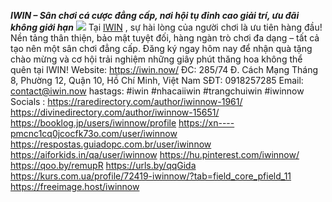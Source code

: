 ***IWIN – Sân chơi cá cược đẳng cấp, nơi hội tụ đỉnh cao giải trí, ưu đãi không giới hạn***
![](https://doc.adminforge.de/uploads/1922c4c6-6369-40b6-a660-1df3620bce9f.jpg)
Tại <a href="https://iwin.now/">IWIN</a> , sự hài lòng của người chơi là ưu tiên hàng đầu! Nền tảng thân thiện, bảo mật tuyệt đối, hàng ngàn trò chơi đa dạng – tất cả tạo nên một sân chơi đẳng cấp. Đăng ký ngay hôm nay để nhận quà tặng chào mừng và cơ hội trải nghiệm những giây phút thăng hoa không thể quên tại IWIN!
Website: <a href="https://iwin.now/">https://iwin.now/</a>
ĐC:  285/74 Đ. Cách Mạng Tháng 8, Phường 12, Quận 10, Hồ Chí Minh, Việt Nam
SĐT:  0918257285
Email:  contact@iwin.now
hastags: #iwin #nhacaiiwin #trangchuiwin #iwinnow
Socials :
<a href="https://raredirectory.com/author/iwinnow-1961/">https://raredirectory.com/author/iwinnow-1961/</a>
<a href="https://divinedirectory.com/author/iwinnow-15651/">https://divinedirectory.com/author/iwinnow-15651/</a>
<a href="https://booklog.jp/users/iwinnow/profile">https://booklog.jp/users/iwinnow/profile</a>
<a href="https://xn----pmcnc1cq0jcocfk73o.com/user/iwinnow">https://xn----pmcnc1cq0jcocfk73o.com/user/iwinnow</a>
<a href="https://respostas.guiadopc.com.br/user/iwinnow">https://respostas.guiadopc.com.br/user/iwinnow</a>
<a href="https://aiforkids.in/qa/user/iwinnow">https://aiforkids.in/qa/user/iwinnow</a>
<a href="https://hu.pinterest.com/iwinnow/">https://hu.pinterest.com/iwinnow/</a>
<a href="https://qoo.by/remupR">https://qoo.by/remupR</a>
<a href="https://urls.by/qqGida">https://urls.by/qqGida</a>
<a href="https://kurs.com.ua/profile/72419-iwinnow/?tab=field_core_pfield_11">https://kurs.com.ua/profile/72419-iwinnow/?tab=field_core_pfield_11</a>
<a href="https://freeimage.host/iwinnow">https://freeimage.host/iwinnow</a>

